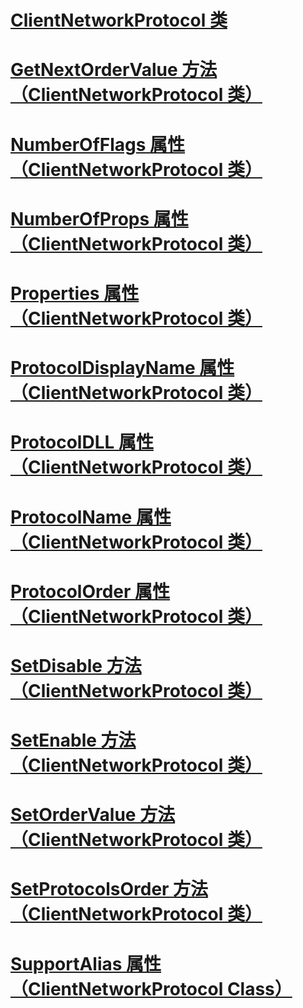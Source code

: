 # [ClientNetworkProtocol 类](clientnetworkprotocol-class.md)
# [GetNextOrderValue 方法（ClientNetworkProtocol 类）](getnextordervalue-method-clientnetworkprotocol-class.md)
# [NumberOfFlags 属性（ClientNetworkProtocol 类）](numberofflags-property-clientnetworkprotocol-class.md)
# [NumberOfProps 属性（ClientNetworkProtocol 类）](numberofprops-property-clientnetworkprotocol-class.md)
# [Properties 属性（ClientNetworkProtocol 类）](properties-property-clientnetworkprotocol-class.md)
# [ProtocolDisplayName 属性（ClientNetworkProtocol 类）](protocoldisplayname-property-clientnetworkprotocol-class.md)
# [ProtocolDLL 属性（ClientNetworkProtocol 类）](protocoldll-property-clientnetworkprotocol-class.md)
# [ProtocolName 属性（ClientNetworkProtocol 类）](protocolname-property-clientnetworkprotocol-class.md)
# [ProtocolOrder 属性（ClientNetworkProtocol 类）](protocolorder-property-clientnetworkprotocol-class.md)
# [SetDisable 方法（ClientNetworkProtocol 类）](setdisable-method-clientnetworkprotocol-class.md)
# [SetEnable 方法（ClientNetworkProtocol 类）](setenable-method-clientnetworkprotocol-class.md)
# [SetOrderValue 方法（ClientNetworkProtocol 类）](setordervalue-method-clientnetworkprotocol-class.md)
# [SetProtocolsOrder 方法（ClientNetworkProtocol 类）](setprotocolsorder-method-clientnetworkprotocol-class.md)
# [SupportAlias 属性（ClientNetworkProtocol Class）](supportalias-property-clientnetworkprotocol-class.md)
